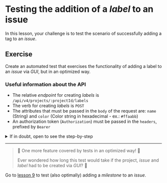 # Testing the addition of a _label_ to an issue

In this lesson, your challenge is to test the scenario of successfully adding a tag to an _issue_.

## Exercise

Create an automated test that exercises the functionality of adding a label to an _issue_ via _GUI_, but in an optimized way.

### Useful information about the API

- The relative _endpoint_ for creating _labels_ is `/api/v4/projects/:projectId/labels`
- The verb for creating _labels_ is `POST`
- The attributes that must be passed in the `body` of the request are: `name` (String) and `color` (Color string in hexadecimal - ex.: `#ffaabb`)
- An authorization token (`Authorization`) must be passed in the `headers`, prefixed by `Bearer `

<details><summary>If in doubt, open to see the step-by-step</summary>
</br>

1. In the `cypress/e2e/gui/` directory, create a file named `setLabelOnIssue.cy.js` with the following content:

```js
import { faker } from '@faker-js/faker/locale/en'

const options = { env: { snapshotOnly: true } }

describe("Set label on issue", options, () => {
  const issue = {
    title: `issue-${faker.datatype.uuid()}`,
    description: faker.random.words(3),
    project: {
      name: `project-${faker.datatype.uuid()}`,
      description: faker.random.words(5),
    },
  }

  const label = {
    name: `label-${faker.random.word()}`,
    color: "#ffaabb",
  }

  beforeEach(() => {
    cy.api_deleteProjects()
    cy.login()
    cy.api_createIssue(issue).then((response) => {
      cy.api_createLabel(response.body.project_id, label)
      cy.visit(`${Cypress.env("user_name")}/${issue.project.name}/issues/${response.body.iid}`)
    })
  })

  it("successfully", () => {
    cy.gui_setLabelOnIssue(label)

    cy.get(".qa-labels-block").should("contain", label.name)
    cy.get(".qa-labels-block span").should("have.attr", "style", `background-color: ${label.color}; color: #333333;`)
  })
})

```

2. In the `cypress/support/` directory, update the `api_commands.js` file as below:

```js
const accessToken = `Bearer ${Cypress.env('gitlab_access_token')}`

Cypress.Commands.add('api_createProject', project => {
  ...
})

Cypress.Commands.add('api_getAllProjects', () => {
  ...
})

Cypress.Commands.add('api_deleteProjects', () => {
  ...
})

Cypress.Commands.add('api_createIssue', issue => {
  ...
})

Cypress.Commands.add('api_createLabel', (projectId, label) => {
  cy.request({
    method: 'POST',
    url: `/api/v4/projects/${projectId}/labels`,
    body: {
      name: label.name,
      color: label.color
    },
    headers: { Authorization: accessToken },
  })
})

```

3. In the `cypress/support/` directory, update the `gui_commands.js` file as below:

```js
/// <reference types="Cypress" />

Cypress.Commands.add('login', () => {
  ...
})

Cypress.Commands.add('logout', () => {
  ...
})

Cypress.Commands.add('gui_createProject', project => {
  ...
})

Cypress.Commands.add('gui_createIssue', issue => {
  ...
})

Cypress.Commands.add('gui_setLabelOnIssue', label => {
  cy.get('.qa-edit-link-labels').click()
  cy.contains(label.name).click()
  cy.get('body').click()
})

```

4. Finally, in the command line terminal, at the root of the project, run the command `npx cypress run --spec cypress/e2e/gui/setLabelOnIssue.cy.js` to run the new test in _headless_ mode.

At the end of the run, you should have a result like the following:

```sh
(Run Finished)


       Spec                                              Tests  Passing  Failing  Pending  Skipped
  ┌────────────────────────────────────────────────────────────────────────────────────────────────┐
  │ ✔  setLabelOnIssue.cy.js                    00:05        1        1        -        -        - │
  └────────────────────────────────────────────────────────────────────────────────────────────────┘
    ✔  All specs passed!                        00:05        1        1        -        -        -

```

</details>

---

> 🎉 One more feature covered by tests in an optimized way! 🎉
>
> Ever wondered how long this test would take if the project, _issue_ and _label_ had to be created via _GUI_? 🤔

Go to [lesson 9](./9.md) to test (also optimally) adding a _milestone_ to an _issue_.
